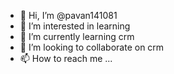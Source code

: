 - 👋 Hi, I’m @pavan141081
- 👀 I’m interested in learning
- 🌱 I’m currently learning crm
- 💞️ I’m looking to collaborate on crm
- 📫 How to reach me ...

<!---
pavan141081/pavan141081 is a ✨ special ✨ repository because its `README.md` (this file) appears on your GitHub profile.
You can click the Preview link to take a look at your changes.
--->

